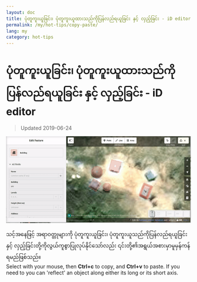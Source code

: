 ```yaml
---
layout: doc
title: ပုံတူကူးယူခြင်း၊ ပုံတူကူးယူထားသည်ကိုပြန်လည်ရယူခြင်း နှင့် လှည့်ခြင်း - iD editor
permalink: /my/hot-tips/copy-paste/
lang: my
category: hot-tips
---
```


ပုံတူကူးယူခြင်း၊ ပုံတူကူးယူထားသည်ကိုပြန်လည်ရယူခြင်း နှင့် လှည့်ခြင်း - iD editor
============

> Updated 2019-06-24

![copy-paste][]


သင့်အနေဖြင့် အရာဝတ္တုများကို ပုံတူကူးယူခြင်း၊ ပုံတူကူးယူသည်ကိုပြန်လည်ရယူခြင်းနှင့် လှည့်ခြင်းတို့ကိုလွယ်ကူစွာပြုလုပ်နိုင်သော်လည်း ၎င်းတို့၏အရွယ်အစားမှာမူမှန်ကန်ရမည်ဖြစ်သည်။  
Select with your mouse, then **Ctrl+c** to copy, and **Ctrl+v** to paste. If you need to you can 'reflect' an object along either its long or its short axis.   

[copy-paste]:/images/hot-tips/copy-paste.gif
[keymon]:/images/hot-tips/keymon.png